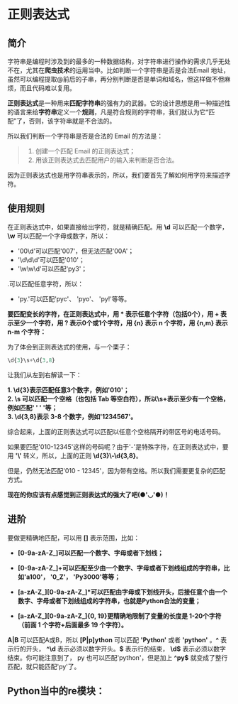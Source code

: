 ﻿# 正则表达式
## 简介
字符串是编程时涉及到的最多的一种数据结构，对字符串进行操作的需求几乎无处不在，尤其在**爬虫技术**的运用当中。比如判断一个字符串是否是合法Email 地址，虽然可以编程提取@前后的子串，再分别判断是否是单词和域名，但这样做不但麻烦，而且代码难以复用。

**正则表达式**是一种用来**匹配字符串**的强有力的武器。它的设计思想是用一种描述性的语言来给**字符串**定义一个**规则**，凡是符合规则的字符串，我们就认为它“匹配”了，否则，该字符串就是不合法的。

所以我们判断一个字符串是否是合法的 Email 的方法是：
  
>1. 创建一个匹配 Email 的正则表达式；  
>2. 用该正则表达式去匹配用户的输入来判断是否合法。  

因为正则表达式也是用字符串表示的，所以，我们要首先了解如何用字符来描述字符。

## 使用规则
在正则表达式中，如果直接给出字符，就是精确匹配。用 **\d** 可以匹配一个数字， **\w** 可以匹配一个字母或数字，所以：

- '00\d'可以匹配'007'，但无法匹配'00A'；  
- '\d\d\d'可以匹配'010'；  
- '\w\w\d'可以匹配'py3'；

.可以匹配任意字符，所以：

- 'py.'可以匹配'pyc'、 'pyo'、 'py!'等等。

**要匹配变长的字符，在正则表达式中，用 **\*** 表示任意个字符（包括0个），用 **+** 表示至少一个字符，用 **?** 表示0个或1个字符，用 **{n}** 表示 n 个字符，用 **{n,m}** 表示 n-m 个字符：**

为了体会到正则表达式的使用，与一个栗子：
```python
\d{3}\s+\d{3,8}
```
让我们从左到右解读一下：

**1. \d{3}表示匹配任意3个数字，例如'010'；  
2. \s 可以匹配一个空格（也包括 Tab 等空白符），所以\s+表示至少有一个空格，例如匹配' '   ' '等；   
3. \d{3,8}表示 3-8 个数字，例如'1234567'。**

综合起来，上面的正则表达式可以匹配以任意个空格隔开的带区号的电话号码。

如果要匹配'010-12345'这样的号码呢？由于'-'是特殊字符，在正则表达式中，要用 **'\\'** 转义，所以，上面的正则 **\d{3}\\-\d{3,8}**。  

但是，仍然无法匹配'010 - 12345'，因为带有空格。所以我们需要更复杂的匹配方式。

**现在的你应该有点感觉到正则表达式的强大了吧(●'◡'●)！**

## 进阶

要做更精确地匹配，可以用 **[]** 表示范围，比如：
- **[0-9a-zA-Z\_]可以匹配一个数字、字母或者下划线；** 
 
- **[0-9a-zA-Z\_]+可以匹配至少由一个数字、字母或者下划线组成的字符串，比如'a100'， '0_Z'， 'Py3000'等等；**

- **[a-zA-Z\_][0-9a-zA-Z\_]\*可以匹配由字母或下划线开头，后接任意个由一个数字、字母或者下划线组成的字符串，也就是Python合法的变量；**
- **[a-zA-Z\_][0-9a-zA-Z\_]{0, 19}更精确地限制了变量的长度是 1-20个字符（前面 1 个字符+后面最多 19 个字符）。**

**A|B** 可以匹配A或B，所以 **[P|p]ython** 可以匹配 **'Python'** 或者 **'python'** 。**^** 表示行的开头， **^\d** 表示必须以数字开头。**\$** 表示行的结束， **\d\$** 表示必须以数字结束。你可能注意到了， py 也可以匹配'python'，但是加上  **^py$** 就变成了整行匹配，就只能匹配'py'了。

## Python当中的re模块：
